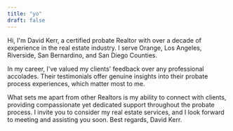 ```yaml
---
title: "yo"
draft: false
---
```


Hi, I'm David Kerr, a certified probate Realtor with over a decade of experience in the real estate industry. I serve Orange, Los Angeles, Riverside, San Bernardino, and San Diego Counties.

In my career, I've valued my clients' feedback over any professional accolades. Their testimonials offer genuine insights into their probate process experiences, which matter most to me.

What sets me apart from other Realtors is my ability to connect with clients, providing compassionate yet dedicated support throughout the probate process. I invite you to consider my real estate services, and I look forward to meeting and assisting you soon. Best regards, David Kerr.
